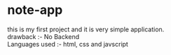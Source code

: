 # note-app
this is my first project and it is very simple application.<br>
drawback :- No Backend
<br>
Languages used :- html, css and javscript
